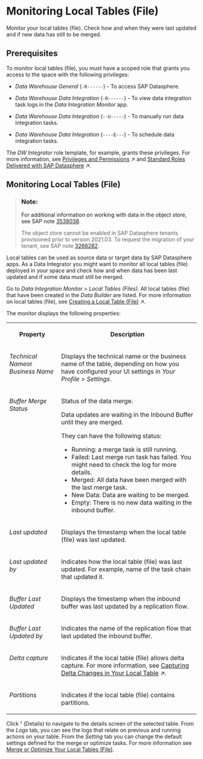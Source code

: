 <!-- loio6b2d0073a8684ee6a59d6f47d00ec895 -->

<link rel="stylesheet" type="text/css" href="../css/sap-icons.css"/>

# Monitoring Local Tables \(File\)

Monitor your local tables \(file\). Check how and when they were last updated and if new data has still to be merged.



<a name="loio6b2d0073a8684ee6a59d6f47d00ec895__section_hvj_5gb_t2c"/>

## Prerequisites

To monitor local tables \(file\), you must have a scoped role that grants you access to the space with the following privileges:

-   *Data Warehouse General* \(`-R------`\) - To access SAP Datasphere.
-   *Data Warehouse Data Integration* \(`-R------`\) - To view data integration task logs in the *Data Integration Monitor* app.

-   *Data Warehouse Data Integration* \(`--U-----`\) - To manually run data integration tasks.

-   *Data Warehouse Data Integration* \(`----E---`\) - To schedule data integration tasks.


The *DW Integrator* role template, for example, grants these privileges. For more information, see [Privileges and Permissions](https://help.sap.com/viewer/935116dd7c324355803d4b85809cec97/DEV_CURRENT/en-US/d7350c6823a14733a7a5727bad8371aa.html "A privilege represents a task or an area in SAP Datasphere and can be assigned to a specific role. The actions that can be performed in the area are determined by the permissions assigned to a privilege.") :arrow_upper_right: and [Standard Roles Delivered with SAP Datasphere](https://help.sap.com/viewer/935116dd7c324355803d4b85809cec97/DEV_CURRENT/en-US/a50a51d80d5746c9b805a2aacbb7e4ee.html "SAP Datasphere is delivered with several standard roles. A standard role includes a predefined set of privileges and permissions.") :arrow_upper_right:. 



<a name="loio6b2d0073a8684ee6a59d6f47d00ec895__section_jqp_rgb_t2c"/>

## Monitoring Local Tables \(File\)

> ### Note:  
> For additional information on working with data in the object store, see SAP note [3538038](https://me.sap.com/notes/3538038).
> 
> The object store cannot be enabled in SAP Datasphere tenants provisioned prior to version 2021.03. To request the migration of your tenant, see SAP note [3268282](https://me.sap.com/notes/3268282).

Local tables can be used as source data or target data by SAP Datasphere apps. As a Data Integrator you might want to monitor all local tables \(file\) deployed in your space and check how and when data has been last updated and if some data must still be merged.

Go to *Data Integration Monitor* \> *Local Tables \(Files\)*. All local tables \(file\) that have been created in the *Data Builder* are listed. For more information on local tables \(file\), see [Creating a Local Table (File)](https://help.sap.com/viewer/24f836070a704022a40c15442163e5cf/DEV_CURRENT/en-US/d21881b121bc4703861be6ead4aea2ab.html "Create a local table (file) to store data in the object store. Load data to your local table (file) via replication flows and transform the data with transformation flows.") :arrow_upper_right:.

The monitor displays the following properties:


<table>
<tr>
<th valign="top">

Property

</th>
<th valign="top">

Description

</th>
</tr>
<tr>
<td valign="top">

*Technical Name*or *Business Name*

</td>
<td valign="top">

Displays the technical name or the business name of the table, depending on how you have configured your UI settings in *Your Profile* \> *Settings*.

</td>
</tr>
<tr>
<td valign="top">

*Buffer Merge Status*

</td>
<td valign="top">

Status of the data merge.

Data updates are waiting in the Inbound Buffer until they are merged.

They can have the following status:

-   Running: a merge task is still running.
-   Failed: Last merge run task has failed. You might need to check the log for more details.
-   Merged: All data have been merged with the last merge task.
-   New Data: Data are waiting to be merged.
-   Empty: There is no new data waiting in the inbound buffer.



</td>
</tr>
<tr>
<td valign="top">

*Last updated*

</td>
<td valign="top">

Displays the timestamp when the local table \(file\) was last updated.

</td>
</tr>
<tr>
<td valign="top">

*Last updated by*

</td>
<td valign="top">

Indicates how the local table \(file\) was last updated. For example, name of the task chain that updated it.

</td>
</tr>
<tr>
<td valign="top">

*Buffer Last Updated*

</td>
<td valign="top">

Displays the timestamp when the inbound buffer was last updated by a replication flow.

</td>
</tr>
<tr>
<td valign="top">

*Buffer Last Updated by*

</td>
<td valign="top">

Indicates the name of the replication flow that last updated the inbound buffer.

</td>
</tr>
<tr>
<td valign="top">

*Delta capture*

</td>
<td valign="top">

Indicates if the local table \(file\) allows delta capture. For more information, see [Capturing Delta Changes in Your Local Table](https://help.sap.com/viewer/24f836070a704022a40c15442163e5cf/DEV_CURRENT/en-US/154bdffb35814d5481d1f6de143a6b9e.html "Track the changes that will be made later on your local table after you have deployed it.") :arrow_upper_right:.

</td>
</tr>
<tr>
<td valign="top">

*Partitions*

</td>
<td valign="top">

Indicates if the local table \(file\) contains partitions.

</td>
</tr>
</table>

Click <span class="SAP-icons-V5"></span> \(Details\) to navigate to the details screen of the selected table. From the *Logs* tab, you can see the logs that relate on previous and running actions on your table. From the *Setting* tab you can change the default settings defined for the merge or optimize tasks. For more information see [Merge or Optimize Your Local Tables \(File\)](merge-or-optimize-your-local-tables-file-e533b15.md).

